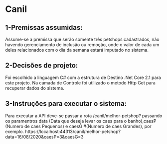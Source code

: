 # Canil 
## 1-Premissas assumidas:
Assume-se a premissa que serão somente três petshops cadastrados, não havendo gerenciamento de inclusão ou remoção, onde o valor de cada um deles relacionados com o dia da semana estará imputado no sistema.

## 2-Decisões de projeto:
Foi escolhido a linguagem C# com a estrutura de Destino .Net Core 2.1 para este projeto. Na camada de Controle foi utilizado o metodo Http Get para recuperar dados do sistema.

## 3-Instruções para executar o sistema:
Para executar a API deve-se passar a rota /canil/melhor-petshop? passando os paramentros data (Data que deseja levar os caes para o banho),caesP (Numero de caes Pequenos) e caesG #(Numero de caes Grandes), por exemplo. https://localhost:44313/canil/melhor-petshop?data=16/08/2020&caesP=3&caesG=3
